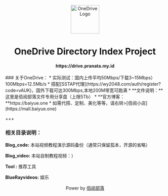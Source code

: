 <p align="center">
  <a href="https://onedrive.live.com/">
    <img src="https://upload.wikimedia.org/wikipedia/commons/thumb/d/d3/Microsoft_Office_OneDrive_%282018%E2%80%93present%29.svg/320px-Microsoft_Office_OneDrive_%282018%E2%80%93present%29.svg.png" alt="OneDrive Logo" height="90">
  </a>
</p>

<h1 align="center">OneDrive Directory Index Project</h1>
<h4 align="center">https://drive.pranata.my.id</h4>
### 关于OneDrive：
*  实际测试：国内上传平均50Mbps/下载3~15Mbps）100Mbps=12.5Mb/s
*  搭配[SSTAP代理](https://wy2048.com/auth/register?code=vAUK)，国外下载可达300Mbps,本地200M带宽可跑满
*  **文件说明：**这里是佰阅部落文件专用分享盘（上限5Tb）
*  **官方博客：**https://baiyue.one
*  如需代搭、定制、美化等等，请右转>[佰阅小店](https://mall.baiyue.one)

+++

### 相关目录说明：

**Blog_code:** 本站视频教程演示源码备份（通常只保留孤本，开源的省略）

**Blog_video:** 本站自制教程视频：）

**Tool :** 推荐工具

**BlueRayvideos:** 娱乐

<p align="center">
  Power by <a href="https://baiyue.one/">佰阅部落</a>
</p>

